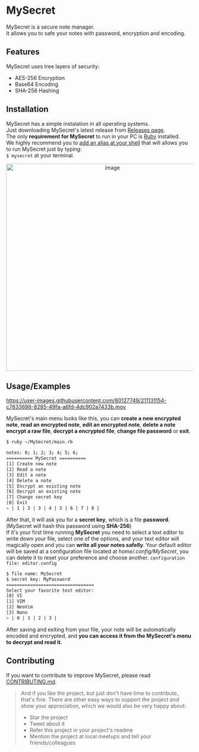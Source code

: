 
# MySecret  
MySecret is a secure note manager.<br>
It allows you to safe your notes with password, encryption and encoding.

## Features
MySecret uses tree layers of security:
- AES-256 Encryption
- Base64 Encoding
- SHA-256 Hashing

## Installation
MySecret has a simple instalation in all operating systems.<br>
Just downloading MySecret's latest release from [Releases page](https://github.com/FelipeFTN/MySecret/releases).<br>
The only **requirement for MySecret** to run in your PC is [Ruby](https://www.ruby-lang.org) installed.<br>
We highly recommend you to [add an alias at your shell](https://linuxize.com/post/how-to-create-bash-aliases/) that will allows you to run MySecret just by typing:<br> `$ mysecret` at your terminal.
<div align="center">
<img width="556" alt="image" src="https://user-images.githubusercontent.com/80127749/210393450-cb1cd1ec-a0b3-4a8c-8ae1-0384240bd77c.png">
</div>

## Usage/Examples

https://user-images.githubusercontent.com/80127749/211131154-c7833698-8285-49fa-a6fd-4dc902a7433b.mov

MySecret's main menu looks like this, you can **create a new encrypted note**, **read an encrypted note**, **edit an encrypted note**, **delete a note** **encrypt a raw file**, **decrypt a encrypted file**, **change file password** or **exit**.

```bash
$ ruby ~/MySecret/main.rb

notes: 0; 1; 2; 3; 4; 5; 6; 
========== MySecret ==========
[1] Create new note
[2] Read a note
[3] Edit a note
[4] Delete a note
[5] Encrypt an existing note
[6] Decrypt an existing note
[7] Change secret key
[0] Exit
> | 1 | 2 | 3 | 4 | 5 | 6 | 7 | 0 |
```
After that, it will ask you for a **secret key**, which is a file **password**. (MySecret will hash this password using **SHA-256**)<br>
If it's your first time running **MySecret** you need to select a text editor to write down your file, select one of the options, and your text editor will magically open and you can **write all your notes safelly**.
Your default editor will be saved at a configuration file located at _home/.config/MySecret_, you can delete it to reset your preference and choose another. ```configuration file: editor.config```
```bash
$ file name: MySecret
$ secret key: MyPassword
=================================
Select your favorite text editor:
[0] VI
[1] VIM
[2] NeoVim
[3] Nano
> | 0 | 1 | 2 | 3 |
```
After saving and exiting from your file, your note will be automatically encoded and encrypted, and **you can access it from the MySecret's menu to decrypt and read it.**

## Contributing

If you want to contribute to improve MySecret, please read [CONTRIBUTING.md](https://github.com/FelipeFTN/MySecret/blob/master/CONTRIBUTING.md).

> And if you like the project, but just don't have time to contribute, that's fine. There are other easy ways to support the project and show your appreciation, which we would also be very happy about:
> - Star the project
> - Tweet about it
> - Refer this project in your project's readme
> - Mention the project at local meetups and tell your friends/colleagues
